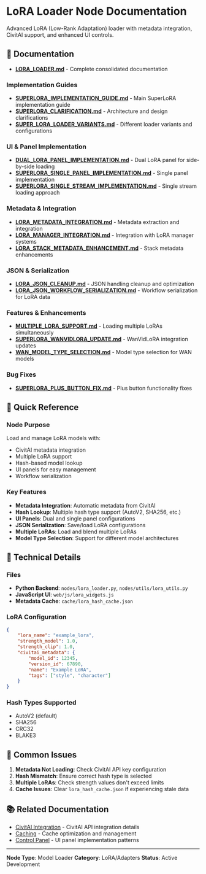 # LoRA Loader Node Documentation

Advanced LoRA (Low-Rank Adaptation) loader with metadata integration, CivitAI support, and enhanced UI controls.

## 📄 Documentation

- **[LORA_LOADER.md](LORA_LOADER.md)** - Complete consolidated documentation
### Implementation Guides

- **[SUPERLORA_IMPLEMENTATION_GUIDE.md](SUPERLORA_IMPLEMENTATION_GUIDE.md)** - Main SuperLoRA implementation guide
- **[SUPERLORA_CLARIFICATION.md](SUPERLORA_CLARIFICATION.md)** - Architecture and design clarifications
- **[SUPER_LORA_LOADER_VARIANTS.md](SUPER_LORA_LOADER_VARIANTS.md)** - Different loader variants and configurations

### UI & Panel Implementation

- **[DUAL_LORA_PANEL_IMPLEMENTATION.md](DUAL_LORA_PANEL_IMPLEMENTATION.md)** - Dual LoRA panel for side-by-side loading
- **[SUPERLORA_SINGLE_PANEL_IMPLEMENTATION.md](SUPERLORA_SINGLE_PANEL_IMPLEMENTATION.md)** - Single panel implementation
- **[SUPERLORA_SINGLE_STREAM_IMPLEMENTATION.md](SUPERLORA_SINGLE_STREAM_IMPLEMENTATION.md)** - Single stream loading approach

### Metadata & Integration

- **[LORA_METADATA_INTEGRATION.md](LORA_METADATA_INTEGRATION.md)** - Metadata extraction and integration
- **[LORA_MANAGER_INTEGRATION.md](LORA_MANAGER_INTEGRATION.md)** - Integration with LoRA manager systems
- **[LORA_STACK_METADATA_ENHANCEMENT.md](LORA_STACK_METADATA_ENHANCEMENT.md)** - Stack metadata enhancements

### JSON & Serialization

- **[LORA_JSON_CLEANUP.md](LORA_JSON_CLEANUP.md)** - JSON handling cleanup and optimization
- **[LORA_JSON_WORKFLOW_SERIALIZATION.md](LORA_JSON_WORKFLOW_SERIALIZATION.md)** - Workflow serialization for LoRA data

### Features & Enhancements

- **[MULTIPLE_LORA_SUPPORT.md](MULTIPLE_LORA_SUPPORT.md)** - Loading multiple LoRAs simultaneously
- **[SUPERLORA_WANVIDLORA_UPDATE.md](SUPERLORA_WANVIDLORA_UPDATE.md)** - WanVidLoRA integration updates
- **[WAN_MODEL_TYPE_SELECTION.md](WAN_MODEL_TYPE_SELECTION.md)** - Model type selection for WAN models

### Bug Fixes

- **[SUPERLORA_PLUS_BUTTON_FIX.md](SUPERLORA_PLUS_BUTTON_FIX.md)** - Plus button functionality fixes

## 🎯 Quick Reference

### Node Purpose

Load and manage LoRA models with:

- CivitAI metadata integration
- Multiple LoRA support
- Hash-based model lookup
- UI panels for easy management
- Workflow serialization

### Key Features

- **Metadata Integration**: Automatic metadata from CivitAI
- **Hash Lookup**: Multiple hash type support (AutoV2, SHA256, etc.)
- **UI Panels**: Dual and single panel configurations
- **JSON Serialization**: Save/load LoRA configurations
- **Multiple LoRAs**: Load and blend multiple LoRAs
- **Model Type Selection**: Support for different model architectures

## 🔧 Technical Details

### Files

- **Python Backend**: `nodes/lora_loader.py`, `nodes/utils/lora_utils.py`
- **JavaScript UI**: `web/js/lora_widgets.js`
- **Metadata Cache**: `cache/lora_hash_cache.json`

### LoRA Configuration

```json
{
    "lora_name": "example_lora",
    "strength_model": 1.0,
    "strength_clip": 1.0,
    "civitai_metadata": {
        "model_id": 12345,
        "version_id": 67890,
        "name": "Example LoRA",
        "tags": ["style", "character"]
    }
}
```

### Hash Types Supported

- AutoV2 (default)
- SHA256
- CRC32
- BLAKE3

## 🐛 Common Issues

1. **Metadata Not Loading**: Check CivitAI API key configuration
2. **Hash Mismatch**: Ensure correct hash type is selected
3. **Multiple LoRAs**: Check strength values don't exceed limits
4. **Cache Issues**: Clear `lora_hash_cache.json` if experiencing stale data

## 📚 Related Documentation

- [CivitAI Integration](../../integrations/civitai/) - CivitAI API integration details
- [Caching](../../infrastructure/caching/) - Cache optimization and management
- [Control Panel](../../ui-widgets/) - UI panel implementation patterns

---

**Node Type**: Model Loader
**Category**: LoRA/Adapters
**Status**: Active Development